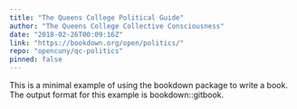 ```yaml
---
title: "The Queens College Political Guide"
author: "The Queens College Collective Consciousness"
date: "2018-02-26T00:09:16Z"
link: "https://bookdown.org/open/politics/"
repo: "opencuny/qc-politics"
pinned: false
---
```


This is a minimal example of using the bookdown package to write a book. The output format for this example is bookdown::gitbook.

